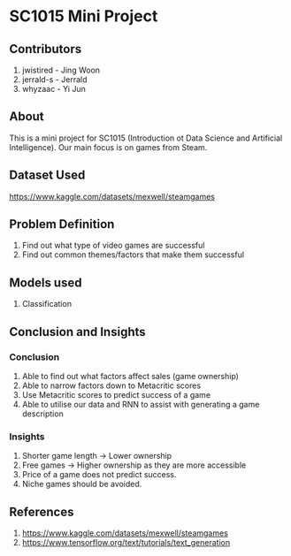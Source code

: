 
# SC1015 Mini Project



## Contributors
1) jwistired - Jing Woon
2) jerrald-s - Jerrald
3) whyzaac - Yi Jun
## About
This is a mini project for SC1015 (Introduction ot Data Science and Artificial Intelligence). Our main focus is on games from Steam.
## Dataset Used
https://www.kaggle.com/datasets/mexwell/steamgames
## Problem Definition
1) Find out what type of video games are successful
2) Find out common themes/factors that make them successful 

## Models used
1) Classification
## Conclusion and Insights
### Conclusion
1) Able to find out what factors affect sales (game ownership)
2) Able to narrow factors down to Metacritic scores
3) Use Metacritic scores to predict success of a game
4) Able to utilise our data and RNN to assist with generating a game description 
### Insights
1) Shorter game length -> Lower ownership
2) Free games -> Higher ownership as they are more accessible
3) Price of a game does not predict success.
4) Niche games should be avoided.



## References
1) https://www.kaggle.com/datasets/mexwell/steamgames
2) https://www.tensorflow.org/text/tutorials/text_generation

